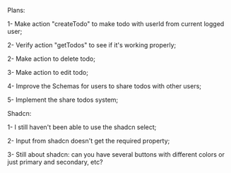 Plans:

1- Make action "createTodo" to make todo with userId from current logged user;

2- Verify action "getTodos" to see if it's working properly;

2- Make action to delete todo;

3- Make action to edit todo;

4- Improve the Schemas for users to share todos with other users;

5- Implement the share todos system;





Shadcn: 

1- I still haven't been able to use the shadcn select;

2- Input from shadcn doesn't get the required property;

3- Still about shadcn: can you have several buttons with different colors or just primary and secondary, etc?